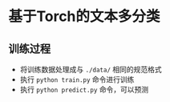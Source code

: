 # 基于Torch的文本多分类

## 训练过程

* 将训练数据处理成与 `./data/` 相同的规范格式
* 执行 `python train.py` 命令进行训练
* 执行 `python predict.py` 命令，可以预测
